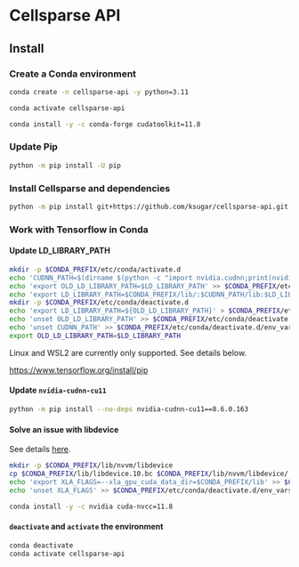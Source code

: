 # Cellsparse API

## Install

### Create a Conda environment

```bash
conda create -n cellsparse-api -y python=3.11
```

```bash
conda activate cellsparse-api
```

```bash
conda install -y -c conda-forge cudatoolkit=11.8
```

### Update Pip

```bash
python -m pip install -U pip
```

### Install Cellsparse and dependencies

```bash
python -m pip install git+https://github.com/ksugar/cellsparse-api.git
```

### Work with Tensorflow in Conda

#### Update LD_LIBRARY_PATH

```bash
mkdir -p $CONDA_PREFIX/etc/conda/activate.d
echo 'CUDNN_PATH=$(dirname $(python -c "import nvidia.cudnn;print(nvidia.cudnn.__file__)"))' > $CONDA_PREFIX/etc/conda/activate.d/env_vars.sh
echo 'export OLD_LD_LIBRARY_PATH=$LD_LIBRARY_PATH' >> $CONDA_PREFIX/etc/conda/activate.d/env_vars.sh
echo 'export LD_LIBRARY_PATH=$CONDA_PREFIX/lib/:$CUDNN_PATH/lib:$LD_LIBRARY_PATH' >> $CONDA_PREFIX/etc/conda/activate.d/env_vars.sh
mkdir -p $CONDA_PREFIX/etc/conda/deactivate.d
echo 'export LD_LIBRARY_PATH=${OLD_LD_LIBRARY_PATH}' > $CONDA_PREFIX/etc/conda/deactivate.d/env_vars.sh
echo 'unset OLD_LD_LIBRARY_PATH' >> $CONDA_PREFIX/etc/conda/deactivate.d/env_vars.sh
echo 'unset CUDNN_PATH' >> $CONDA_PREFIX/etc/conda/deactivate.d/env_vars.sh
export OLD_LD_LIBRARY_PATH=$LD_LIBRARY_PATH
```

Linux and WSL2 are currently only supported. See details below.

https://www.tensorflow.org/install/pip


#### Update `nvidia-cudnn-cu11`

```bash
python -m pip install --no-deps nvidia-cudnn-cu11==8.6.0.163
```

#### Solve an issue with libdevice

See details [here](https://github.com/tensorflow/tensorflow/issues/58681#issuecomment-1333849966).

```bash
mkdir -p $CONDA_PREFIX/lib/nvvm/libdevice
cp $CONDA_PREFIX/lib/libdevice.10.bc $CONDA_PREFIX/lib/nvvm/libdevice/
echo 'export XLA_FLAGS=--xla_gpu_cuda_data_dir=$CONDA_PREFIX/lib' >> $CONDA_PREFIX/etc/conda/activate.d/env_vars.sh
echo 'unset XLA_FLAGS' >> $CONDA_PREFIX/etc/conda/deactivate.d/env_vars.sh
```

```bash
conda install -y -c nvidia cuda-nvcc=11.8
```

#### `deactivate` and `activate` the environment

```bash
conda deactivate
conda activate cellsparse-api
```